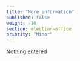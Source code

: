 ```yaml
---
title: "More information"
published: false
weight: -10
section: election-office
priority: "Minor"
---
```

Nothing entered


  
